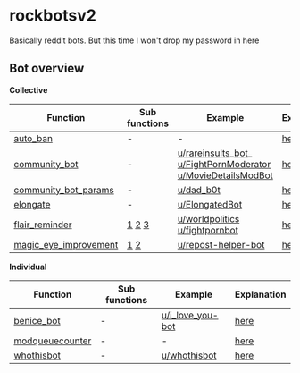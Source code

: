 # rockbotsv2
Basically reddit bots. But this time I won't drop my password in here

## Bot overview
**Collective**  
  
| Function | Sub functions | Example | Explanation |
|----------|---------------|-------------|---------|
| [auto_ban](https://github.com/mandjevant/rockbotsv2/tree/master/functions/collective/auto_ban) | - | - | [here](https://github.com/mandjevant/rockbotsv2/blob/master/functions/collective/auto_ban/readme.md) |
| [community_bot](https://github.com/mandjevant/rockbotsv2/tree/master/functions/collective/community_bot) | - | [u/rareinsults_bot_](https://www.reddit.com/user/rareinsults_bot_) [u/FightPornModerator](https://www.reddit.com/user/FightPornModerator/) [u/MovieDetailsModBot](https://www.reddit.com/user/MovieDetailsModBot) | [here](https://github.com/mandjevant/rockbotsv2/blob/master/functions/collective/community_bot/readme.md) |
| [community_bot_params](https://github.com/mandjevant/rockbotsv2/tree/master/functions/collective/community_bot_params) | - | [u/dad_b0t](https://www.reddit.com/user/dad_b0t) | [here](https://github.com/mandjevant/rockbotsv2/blob/master/functions/collective/community_bot_params/readme.md) |
| [elongate](https://github.com/mandjevant/rockbotsv2/tree/master/functions/collective/elongate) | - | [u/ElongatedBot](https://www.reddit.com/user/ElongatedBot) | [here](https://github.com/mandjevant/rockbotsv2/blob/master/functions/collective/elongate/readme.md) |
| [flair_reminder](https://github.com/mandjevant/rockbotsv2/tree/master/functions/collective/flair_reminder) | [1](https://github.com/mandjevant/rockbotsv2/blob/master/functions/collective/flair_reminder/flairbot_all_comments.py) [2](https://github.com/mandjevant/rockbotsv2/blob/master/functions/collective/flair_reminder/flairbot_all_messages.py) [3](https://github.com/mandjevant/rockbotsv2/blob/master/functions/collective/flair_reminder/flairbot_flair_message_removal_comment.py) |  [u/worldpolitics](https://www.reddit.com/user/worldpolitics) [u/fightpornbot](https://www.reddit.com/user/fightpornbot) | [here](https://github.com/mandjevant/rockbotsv2/blob/master/functions/collective/flair_reminder/readme.md) |
| [magic_eye_improvement](https://github.com/mandjevant/rockbotsv2/tree/master/functions/collective/magic_eye_improvement) | [1](https://github.com/mandjevant/rockbotsv2/tree/master/functions/collective/magic_eye_improvement/discord_bot) [2](https://github.com/mandjevant/rockbotsv2/tree/master/functions/collective/magic_eye_improvement/reddit_bot) | [u/repost-helper-bot](https://www.reddit.com/user/repost-helper-bot) | [here](https://github.com/mandjevant/rockbotsv2/blob/master/functions/collective/magic_eye_improvement/readme.md) |


**Individual**


| Function | Sub functions | Example | Explanation |
|----------|---------------|-------------|---------|
| [benice_bot](https://github.com/mandjevant/rockbotsv2/tree/master/functions/individual/benice_bot) | - | [u/i_love_you-bot](https://www.reddit.com/u/i_love_you-bot) | [here](https://github.com/mandjevant/rockbotsv2/blob/master/functions/individual/benice_bot/readme.md) |
| [modqueuecounter](https://github.com/mandjevant/rockbotsv2/tree/master/functions/individual/modqueuecounter) | - | - | [here](https://github.com/mandjevant/rockbotsv2/blob/master/functions/individual/modqueuecounter/readme.md) |
| [whothisbot](https://github.com/mandjevant/rockbotsv2/tree/master/functions/individual/whothisbot) | - | [u/whothisbot](https://www.reddit.com/user/whothisbot) | [here](https://github.com/mandjevant/rockbotsv2/blob/master/functions/individual/whothisbot/readme.md) |
